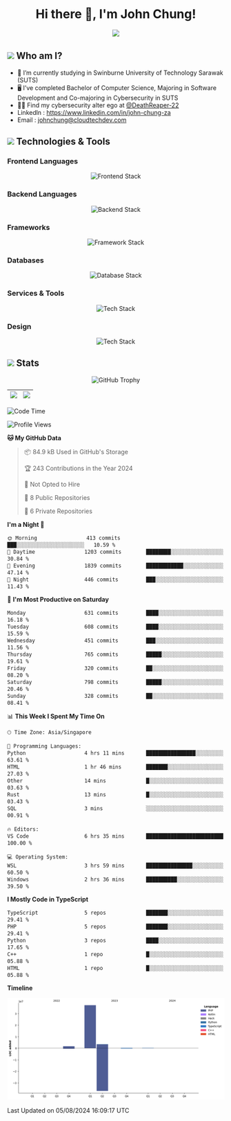 <h1 align="center">Hi there 👋, I'm John Chung!</h1>
<p align="center"><img src="https://komarev.com/ghpvc/?username=johnchung2002&style=plastic"></p>

## <img src="https://media.giphy.com/media/ZEUODEtQiUZWGg6IHR/giphy.gif" width="40px"/> Who am I?
- 🌱 I’m currently studying in Swinburne University of Technology Sarawak (SUTS)
- 🖥️ I’ve completed Bachelor of Computer Science, Majoring in Software Development and Co-majoring in Cybersecurity in SUTS
- 🐱‍💻 Find my cybersecurity alter ego at [@DeathReaper-22](https://github.com/DeathReaper-22)
- Linkedln : <a href="https://www.linkedin.com/in/john-chung-za" target="_blank">https://www.linkedin.com/in/john-chung-za</a>
- Email : <a href="mailto:johnchung@cloudtechdev.com" target="_blank">johnchung@cloudtechdev.com</a>

## <img src="https://media.giphy.com/media/ICOgUNjpvO0PC/giphy.gif" width="40px"/> Technologies & Tools

### Frontend Languages

<p align="center"><img src="https://skillicons.dev/icons?i=html,css,js,ts,wasm,tailwind,bootstrap,sass,jquery&perline=10" alt="Frontend Stack" /> </p>

### Backend Languages

<p align="center"><img src="https://skillicons.dev/icons?i=nodejs,dotnet,python,c,cs,cpp,arduino,ruby&perline=10" alt="Backend Stack" /></p>

### Frameworks

<p align="center"><img src="https://skillicons.dev/icons?i=react,angular,next,flask,laravel&perline=10" alt="Framework Stack" /></p>

### Databases

<p align="center"><img src="https://skillicons.dev/icons?i=mongodb,mysql,postgres,firebase&perline=10" alt="Database Stack" /> </p>

### Services & Tools

<p align="center"><img src="https://skillicons.dev/icons?i=git,github,visualstudio,vscode,androidstudio,postman,docker,cloudflare,aws,gcp,azure,vercel&perline=10" alt="Tech Stack" /> </p>

### Design

<p align="center"><img src="https://skillicons.dev/icons?i=ps,ai,pr,xd,figma&perline=10" alt="Tech Stack" /> </p>

## <img src="https://media.giphy.com/media/uhWLu2lsU0rfLiwYlI/giphy.gif" width="40px" /> Stats

<p align="center">
  <img alt="GitHub Trophy" src="https://github-profile-trophy.vercel.app/?username=johnchung2002&theme=darkhub&row=5&column=4&margin-w=10&margin-h=10" />
</p>

| <img src="https://github-readme-stats.vercel.app/api?username=johnchung2002&show_icons=true&theme=dark&count_private=true"/> | <img src="https://github-readme-streak-stats.herokuapp.com/?user=johnchung2002&theme=dark&count_private=true"/> |
| ------------------------------------------------------------------------------------------------------------------------- | ------------------------------------------------------------------------------------------------------------ |

<!--START_SECTION:waka-->
![Code Time](http://img.shields.io/badge/Code%20Time-61%20hrs%201%20min-blue)

![Profile Views](http://img.shields.io/badge/Profile%20Views-0-blue)

**🐱 My GitHub Data** 

> 📦 84.9 kB Used in GitHub's Storage 
 > 
> 🏆 243 Contributions in the Year 2024
 > 
> 🚫 Not Opted to Hire
 > 
> 📜 8 Public Repositories 
 > 
> 🔑 6 Private Repositories 
 > 
**I'm a Night 🦉** 

```text
🌞 Morning                413 commits         ███░░░░░░░░░░░░░░░░░░░░░░   10.59 % 
🌆 Daytime                1203 commits        ████████░░░░░░░░░░░░░░░░░   30.84 % 
🌃 Evening                1839 commits        ████████████░░░░░░░░░░░░░   47.14 % 
🌙 Night                  446 commits         ███░░░░░░░░░░░░░░░░░░░░░░   11.43 % 
```
📅 **I'm Most Productive on Saturday** 

```text
Monday                   631 commits         ████░░░░░░░░░░░░░░░░░░░░░   16.18 % 
Tuesday                  608 commits         ████░░░░░░░░░░░░░░░░░░░░░   15.59 % 
Wednesday                451 commits         ███░░░░░░░░░░░░░░░░░░░░░░   11.56 % 
Thursday                 765 commits         █████░░░░░░░░░░░░░░░░░░░░   19.61 % 
Friday                   320 commits         ██░░░░░░░░░░░░░░░░░░░░░░░   08.20 % 
Saturday                 798 commits         █████░░░░░░░░░░░░░░░░░░░░   20.46 % 
Sunday                   328 commits         ██░░░░░░░░░░░░░░░░░░░░░░░   08.41 % 
```


📊 **This Week I Spent My Time On** 

```text
🕑︎ Time Zone: Asia/Singapore

💬 Programming Languages: 
Python                   4 hrs 11 mins       ████████████████░░░░░░░░░   63.61 % 
HTML                     1 hr 46 mins        ███████░░░░░░░░░░░░░░░░░░   27.03 % 
Other                    14 mins             █░░░░░░░░░░░░░░░░░░░░░░░░   03.63 % 
Rust                     13 mins             █░░░░░░░░░░░░░░░░░░░░░░░░   03.43 % 
SQL                      3 mins              ░░░░░░░░░░░░░░░░░░░░░░░░░   00.91 % 

🔥 Editors: 
VS Code                  6 hrs 35 mins       █████████████████████████   100.00 % 

💻 Operating System: 
WSL                      3 hrs 59 mins       ███████████████░░░░░░░░░░   60.50 % 
Windows                  2 hrs 36 mins       ██████████░░░░░░░░░░░░░░░   39.50 % 
```

**I Mostly Code in TypeScript** 

```text
TypeScript               5 repos             ███████░░░░░░░░░░░░░░░░░░   29.41 % 
PHP                      5 repos             ███████░░░░░░░░░░░░░░░░░░   29.41 % 
Python                   3 repos             ████░░░░░░░░░░░░░░░░░░░░░   17.65 % 
C++                      1 repo              █░░░░░░░░░░░░░░░░░░░░░░░░   05.88 % 
HTML                     1 repo              █░░░░░░░░░░░░░░░░░░░░░░░░   05.88 % 
```



**Timeline**

![Lines of Code chart](https://raw.githubusercontent.com/JohnChung2002/JohnChung2002/main/assets/bar_graph.png)


 Last Updated on 05/08/2024 16:09:17 UTC
<!--END_SECTION:waka-->
